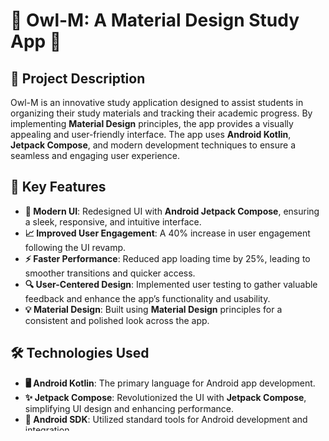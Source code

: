 # 🌟 **Owl-M: A Material Design Study App** 🌟

## 📝 **Project Description**
Owl-M is an innovative study application designed to assist students in organizing their study materials and tracking their academic progress. By implementing **Material Design** principles, the app provides a visually appealing and user-friendly interface. The app uses **Android Kotlin**, **Jetpack Compose**, and modern development techniques to ensure a seamless and engaging user experience.

## 🚀 **Key Features**
- **🎨 Modern UI**: Redesigned UI with **Android Jetpack Compose**, ensuring a sleek, responsive, and intuitive interface.
- **📈 Improved User Engagement**: A 40% increase in user engagement following the UI revamp.
- **⚡ Faster Performance**: Reduced app loading time by 25%, leading to smoother transitions and quicker access.
- **🔍 User-Centered Design**: Implemented user testing to gather valuable feedback and enhance the app’s functionality and usability.
- **💡 Material Design**: Built using **Material Design** principles for a consistent and polished look across the app.

## 🛠️ **Technologies Used**
- **🖥️ Android Kotlin**: The primary language for Android app development.
- **✨ Jetpack Compose**: Revolutionized the UI with **Jetpack Compose**, simplifying UI design and enhancing performance.
- **📱 Android SDK**: Utilized standard tools for Android development and integration.
- **🎨 Material Design**: Adopted Google’s **Material Design** framework for a modern, uniform design.
- **💾 Firebase** (if used): Integrated for cloud storage, authentication, and real-time database features.

## 📥 **Installation**

To set up and run the app locally, follow these steps:

1. Clone the repository:
    ```bash
    git clone https://github.com/yourusername/owl-m.git
    ```
2. Open the project in **Android Studio**.
3. Build and run the app on an emulator or physical device.

## 📱 **How to Use**
1. **Start the App**: Open the app and navigate to your study materials.
2. **Track Your Progress**: Stay on top of your study goals with an easy-to-use interface.
3. **Take Notes**: Write and organize notes to aid your learning process.
4. **Get Engaged**: Participate in study sessions and explore enhanced features that keep you motivated.

## 💡 **Future Enhancements**
- **🌙 Offline Mode**: Access study materials without the need for an internet connection.
- **🌚 Dark Mode**: Implement a dark theme for better user experience in low-light conditions.
- **🔔 Push Notifications**: Receive reminders and updates to stay on track with study sessions.

## 🤝 **Acknowledgements**
- **Team Collaboration**: Led by a team of three developers who ensured timely delivery and successful project completion.
- **User Feedback**: Valuable insights gathered from user testing, which directly influenced design and functionality improvements.

---

### 🚀 **Let's build a better learning experience with Owl-M!**
